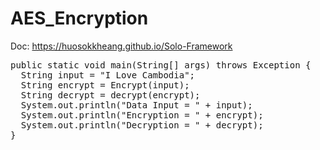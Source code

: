 # AES_Encryption
Doc: https://huosokkheang.github.io/Solo-Framework

<pre>
public static void main(String[] args) throws Exception {
  String input = "I Love Cambodia";
  String encrypt = Encrypt(input);
  String decrypt = decrypt(encrypt);
  System.out.println("Data Input = " + input);
  System.out.println("Encryption = " + encrypt);
  System.out.println("Decryption = " + decrypt);
}
</pre>
